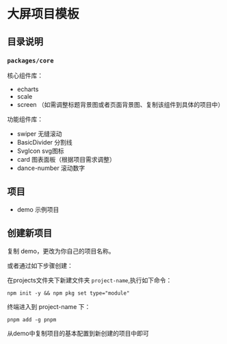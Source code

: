# 大屏项目模板

## 目录说明

### `packages/core`

核心组件库：

- echarts
- scale
- screen （如需调整标题背景图或者页面背景图、复制该组件到具体的项目中）

功能组件库：

- swiper 无缝滚动
- BasicDivider 分割线
- SvgIcon svg图标
- card 图表面板（根据项目需求调整）
- dance-number 滚动数字

## 项目

- demo 示例项目

## 创建新项目

复制 demo，更改为你自己的项目名称。

或者通过如下步骤创建：

在projects文件夹下新建文件夹 `project-name`,执行如下命令：

``` shell
npm init -y && npm pkg set type="module"

```

终端进入到 project-name 下：

```shell
pnpm add -g pnpm
```

从demo中复制项目的基本配置到新创建的项目中即可
